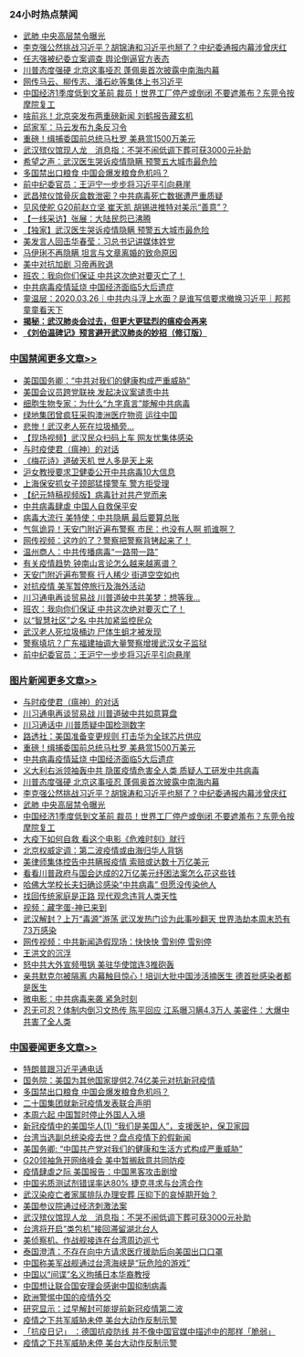 <div class="catlist">
<h3>24小时热点禁闻</h3>
<ul>
<li><a href="https://github.com/fqnews/bnews/blob/master/topimagenews/20200326/1300845.md">武肺 中央高层禁令曝光</a></li>
<li><a href="https://github.com/fqnews/bnews/blob/master/topimagenews/20200326/1300950.md">李克强公然挑战习近平？胡锦涛和习近平也掰了？中纪委通报内幕涉曾庆红</a></li>
<li><a href="https://github.com/fqnews/bnews/blob/master/ssgc/20200326/1300894.md">任志强被纪委立案调查  舆论倒逼官方表态</a></li>
<li><a href="https://github.com/fqnews/bnews/blob/master/topimagenews/20200326/1301004.md">川普态度强硬 北京这事哑忍 蓬佩奥首次披露中南海内幕</a></li>
<li><a href="https://github.com/fqnews/bnews/blob/master/cbnews/20200327/1301236.md">网传马云、柳传志、潘石屹等集体上书习近平</a></li>
<li><a href="https://github.com/fqnews/bnews/blob/master/topimagenews/20200326/1300837.md">中国经济1季度低到文革前 裁员！世界工厂停产或倒闭 不要遮羞布？东莞令按摩院复工</a></li>
<li><a href="https://github.com/fqnews/bnews/blob/master/cnnews/20200327/1301319.md">啥前兆！北京突发布两重磅新闻 刘鹤报告藏玄机</a></li>
<li><a href="https://github.com/fqnews/bnews/blob/master/bannedvideo/20200327/1301243.md">邱家军：马云发布九条反习令 </a></li>
<li><a href="https://github.com/fqnews/bnews/blob/master/topimagenews/20200327/1301135.md">重磅！缉捕委国前总统马杜罗 美悬赏1500万美元</a></li>
<li><a href="https://github.com/fqnews/bnews/blob/master/headline/20200327/1301023.md">武汉殡仪馆现人龙　消息指：不哭不闹低调下葬可获3000元补助</a></li>
<li><a href="https://github.com/fqnews/bnews/blob/master/cbnews/20200327/1301223.md">希望之声：武汉医生哭诉疫情隐瞒 预警五大城市最危险</a></li>
<li><a href="https://github.com/fqnews/bnews/blob/master/headline/20200327/1301131.md">多国禁出口粮食 中国会爆发粮食危机吗？</a></li>
<li><a href="https://github.com/fqnews/bnews/blob/master/cbnews/20200327/1301301.md">前中纪委官员：王沪宁一步步将习近平引向悬崖</a></li>
<li><a href="https://github.com/fqnews/bnews/blob/master/cbnews/20200327/1301278.md">武昌殡仪馆骨灰盒数泄密？中共病毒死亡数据遭严重质疑</a></li>
<li><a href="https://github.com/fqnews/bnews/blob/master/cbnews/20200326/1300849.md">见风使舵 G20前赵立坚 崔天凯 胡锡进推特对美示“善意”？</a></li>
<li><a href="https://github.com/fqnews/bnews/blob/master/cbnews/20200327/1301096.md">【一线采访】张展：大陆民怨已沸腾</a></li>
<li><a href="https://github.com/fqnews/bnews/blob/master/comments/20200326/1301000.md">【独家】武汉医生哭诉疫情隐瞒 预警五大城市最危险</a></li>
<li><a href="https://github.com/fqnews/bnews/blob/master/cbnews/20200327/1301279.md">美发言人回击华春莹：习总书记讲媒体姓党</a></li>
<li><a href="https://github.com/fqnews/bnews/blob/master/yule/20200327/1301028.md">马伊琍不再隐瞒 坦言与文章离婚的致命原因</a></li>
<li><a href="https://github.com/fqnews/bnews/blob/master/ssgc/20200326/1300942.md">美中对抗加剧 习帝再败退</a></li>
<li><a href="https://github.com/fqnews/bnews/blob/master/cbnews/20200327/1301363.md">班农：我向你们保证 中共这次绝对要灭亡了！</a></li>
<li><a href="https://github.com/fqnews/bnews/blob/master/topimagenews/20200327/1301103.md">中共病毒疫情延烧 中国经济面临5大后遗症</a></li>
<li><a href="https://github.com/fqnews/bnews/blob/master/taiwannews/20200326/1300916.md">童温层：2020.03.26｜中共内斗浮上水面？是谁写信要求撤换习近平｜邦邦童童看天下</a></li>
<li><b><a href="https://github.com/fqnews/bnews/blob/master/comments/20200211/1275071.md" target="_blank">揭秘：武汉肺炎会过去，但更大更猛烈的瘟疫会再来</a></b></li>
<li><b><a href="https://github.com/fqnews/bnews/blob/master/comments/20200207/1272816.md" target="_blank">《刘伯温碑记》预言避开武汉肺炎的妙招（修订版）</a></b></li>
</ul>
</div>

<div class="catlist">
<h3><a href="https://github.com/fqnews/bnews/blob/master/cbnews/" target="_blank">中国禁闻</a><span><a href="https://github.com/fqnews/bnews/blob/master/cbnews/" target="_blank" rel="nofollow">更多文章>></a></span></h3>
<ul>
<li><a href="https://github.com/fqnews/bnews/blob/master/cbnews/20200327/1301421.md" target="_blank">美国国务卿：“中共对我们的健康构成严重威胁”</a></li>
<li><a href="https://github.com/fqnews/bnews/blob/master/cbnews/20200327/1301422.md" target="_blank">美国会议员跨党联袂 发起决议案谴责中共</a></li>
<li><a href="https://github.com/fqnews/bnews/blob/master/cbnews/20200327/1301447.md" target="_blank">细胞生物专家：为什么“九字真言”能解中共病毒</a></li>
<li><a href="https://github.com/fqnews/bnews/blob/master/cbnews/20200327/1301438.md" target="_blank">绿地集团曾疯狂采购澳洲医疗物资 运往中国</a></li>
<li><a href="https://github.com/fqnews/bnews/blob/master/cbnews/20200327/1301437.md" target="_blank">悲惨！武汉老人死在垃圾桶旁…</a></li>
<li><a href="https://github.com/fqnews/bnews/blob/master/cbnews/20200327/1301430.md" target="_blank">【现场视频】武汉民众扫码上车 网友忧集体感染</a></li>
<li><a href="https://github.com/fqnews/bnews/blob/master/comments/20200327/1301424.md" target="_blank">与时疫使君（瘟神）的对话</a></li>
<li><a href="https://github.com/fqnews/bnews/blob/master/cbnews/20200327/1301405.md" target="_blank">《梅花诗》道破天机 世人多是天上来</a></li>
<li><a href="https://github.com/fqnews/bnews/blob/master/cbnews/20200327/1301411.md" target="_blank">沪女教授要求卫健委公开中共病毒10大信息</a></li>
<li><a href="https://github.com/fqnews/bnews/blob/master/cbnews/20200327/1301394.md" target="_blank">上海保安抓女子颈部猛撞警车 警方拒受理</a></li>
<li><a href="https://github.com/fqnews/bnews/blob/master/cbnews/20200327/1301390.md" target="_blank">【纪元特稿视频版】病毒针对共产党而来</a></li>
<li><a href="https://github.com/fqnews/bnews/blob/master/cbnews/20200327/1301385.md" target="_blank">中共病毒肆虐 中国人自救保平安</a></li>
<li><a href="https://github.com/fqnews/bnews/blob/master/cbnews/20200327/1301383.md" target="_blank">病毒大流行 美特使：中共隐瞒 最后要算总账</a></li>
<li><a href="https://github.com/fqnews/bnews/blob/master/cbnews/20200327/1301382.md" target="_blank">气氛诡异！天安门附近遍布警察 市民：也没有人啊 抓谁啊？</a></li>
<li><a href="https://github.com/fqnews/bnews/blob/master/cbnews/20200327/1301381.md" target="_blank">网传视频：这咋的了？警察把警察背铐起来了！</a></li>
<li><a href="https://github.com/fqnews/bnews/blob/master/cbnews/20200327/1301380.md" target="_blank">温州商人：中共传播病毒“一路带一路”</a></li>
<li><a href="https://github.com/fqnews/bnews/blob/master/cbnews/20200327/1301379.md" target="_blank">有关疫情趋势 钟南山言论怎么越来越离谱？</a></li>
<li><a href="https://github.com/fqnews/bnews/blob/master/cbnews/20200327/1301378.md" target="_blank">天安门附近遍布警察 行人稀少 街道空空如也</a></li>
<li><a href="https://github.com/fqnews/bnews/blob/master/cbnews/20200327/1301371.md" target="_blank">对抗疫情 美军暂停旅行及海外活动</a></li>
<li><a href="https://github.com/fqnews/bnews/blob/master/cbnews/20200327/1301364.md" target="_blank">川习通电再谈贸易战 川普道破中共美梦：想等我&#8230;</a></li>
<li><a href="https://github.com/fqnews/bnews/blob/master/cbnews/20200327/1301363.md" target="_blank">班农：我向你们保证 中共这次绝对要灭亡了！</a></li>
<li><a href="https://github.com/fqnews/bnews/blob/master/cbnews/20200327/1301356.md" target="_blank">以“智慧社区”之名 中共加紧监控民众</a></li>
<li><a href="https://github.com/fqnews/bnews/blob/master/cbnews/20200327/1301334.md" target="_blank">武汉老人死垃圾桶边 尸体生蛆才被发现</a></li>
<li><a href="https://github.com/fqnews/bnews/blob/master/cbnews/20200327/1301302.md" target="_blank">警察填坑？广东福建抽调大量警察增援武汉女子监狱</a></li>
<li><a href="https://github.com/fqnews/bnews/blob/master/cbnews/20200327/1301301.md" target="_blank">前中纪委官员：王沪宁一步步将习近平引向悬崖</a></li>

</ul>
</div>
<div class="catlist">
<h3><a href="https://github.com/fqnews/bnews/blob/master/topimagenews/" target="_blank">图片新闻</a><span><a href="https://github.com/fqnews/bnews/blob/master/topimagenews/" target="_blank" rel="nofollow">更多文章>></a></span></h3>
<ul>
<li><a href="https://github.com/fqnews/bnews/blob/master/comments/20200327/1301424.md" target="_blank">与时疫使君（瘟神）的对话</a></li>
<li><a href="https://github.com/fqnews/bnews/blob/master/topimagenews/20200327/1301377.md" target="_blank">川习通电再谈贸易战 川普道破中共如意算盘</a></li>
<li><a href="https://github.com/fqnews/bnews/blob/master/topimagenews/20200327/1301370.md" target="_blank">川习通话中 川普质疑中国检测数字</a></li>
<li><a href="https://github.com/fqnews/bnews/blob/master/topimagenews/20200327/1301333.md" target="_blank">路透社：美国准备变更规则 打击华为全球芯片供应</a></li>
<li><a href="https://github.com/fqnews/bnews/blob/master/topimagenews/20200327/1301135.md" target="_blank">重磅！缉捕委国前总统马杜罗 美悬赏1500万美元</a></li>
<li><a href="https://github.com/fqnews/bnews/blob/master/topimagenews/20200327/1301103.md" target="_blank">中共病毒疫情延烧 中国经济面临5大后遗症</a></li>
<li><a href="https://github.com/fqnews/bnews/blob/master/topimagenews/20200327/1301090.md" target="_blank">义大利右派领袖轰中共 隐匿疫情危害全人类 质疑人工研发中共病毒</a></li>
<li><a href="https://github.com/fqnews/bnews/blob/master/topimagenews/20200326/1301004.md" target="_blank">川普态度强硬 北京这事哑忍 蓬佩奥首次披露中南海内幕</a></li>
<li><a href="https://github.com/fqnews/bnews/blob/master/topimagenews/20200326/1300950.md" target="_blank">李克强公然挑战习近平？胡锦涛和习近平也掰了？中纪委通报内幕涉曾庆红</a></li>
<li><a href="https://github.com/fqnews/bnews/blob/master/topimagenews/20200326/1300845.md" target="_blank">武肺 中央高层禁令曝光</a></li>
<li><a href="https://github.com/fqnews/bnews/blob/master/topimagenews/20200326/1300837.md" target="_blank">中国经济1季度低到文革前 裁员！世界工厂停产或倒闭 不要遮羞布？东莞令按摩院复工</a></li>
<li><a href="https://github.com/fqnews/bnews/blob/master/comments/20200326/1300394.md" target="_blank">大疫下如何自救 看这个电影《危难时刻》就行</a></li>
<li><a href="https://github.com/fqnews/bnews/blob/master/comments/20200326/1300617.md" target="_blank">北京权威定调：第二波疫情或由海归华人背锅</a></li>
<li><a href="https://github.com/fqnews/bnews/blob/master/comments/20200326/1300569.md" target="_blank">美律师集体控告中共瞒报疫情 索赔或达数十万亿美元</a></li>
<li><a href="https://github.com/fqnews/bnews/blob/master/comments/20200326/1300568.md" target="_blank">看看川普政府与国会达成的2万亿美元纾困法案怎么花这些钱</a></li>
<li><a href="https://github.com/fqnews/bnews/blob/master/comments/20200325/1300161.md" target="_blank">哈佛大学校长夫妇确诊感染“中共病毒” 但愿没传染他人</a></li>
<li><a href="https://github.com/fqnews/bnews/blob/master/comments/20200325/1300159.md" target="_blank">找回传统家庭是正路  现代观念违背人类天性</a></li>
<li><a href="https://github.com/fqnews/bnews/blob/master/comments/20200325/1299854.md" target="_blank">视频：藏字蛋-神已来到</a></li>
<li><a href="https://github.com/fqnews/bnews/blob/master/topimagenews/20200324/1299418.md" target="_blank">武汉解封？上万“毒源”游荡 武汉发热门诊为此事吵翻天 世界浩劫本周末恐有73万感染</a></li>
<li><a href="https://github.com/fqnews/bnews/blob/master/topimagenews/20200324/1299417.md" target="_blank">网传视频：中共新闻造假现场：快快快 雪别停 雪别停</a></li>
<li><a href="https://github.com/fqnews/bnews/blob/master/topimagenews/20200324/1299393.md" target="_blank">王洪文的沉浮</a></li>
<li><a href="https://github.com/fqnews/bnews/blob/master/topimagenews/20200324/1299011.md" target="_blank">怒中共大外宣频甩锅 美驻华使馆连3推砲轰</a></li>
<li><a href="https://github.com/fqnews/bnews/blob/master/topimagenews/20200323/1298960.md" target="_blank">亲共默克尔被隔离 内幕触目惊心！培训大批中国涉活摘医生 德首批感染者都是医生</a></li>
<li><a href="https://github.com/fqnews/bnews/blob/master/comments/20200323/1298854.md" target="_blank">微电影：中共病毒来袭 紧急时刻</a></li>
<li><a href="https://github.com/fqnews/bnews/blob/master/topimagenews/20200323/1298806.md" target="_blank">忍无可忍？体制内倒习文热传 陈平回应 江系曝习瞒4.3万人 美密件：大爆中共害了全人类</a></li>

</ul>
</div>
<div class="catlist">
<h3><a href="https://github.com/fqnews/bnews/blob/master/headline/" target="_blank">中国要闻</a><span><a href="https://github.com/fqnews/bnews/blob/master/headline/" target="_blank" rel="nofollow">更多文章>></a></span></h3>
<ul>
<li><a href="https://github.com/fqnews/bnews/blob/master/headline/20200327/1301446.md" target="_blank">特朗普跟习近平通电话</a></li>
<li><a href="https://github.com/fqnews/bnews/blob/master/headline/20200327/1301267.md" target="_blank">国务院：美国为其他国家提供2.74亿美元对抗新冠疫情</a></li>
<li><a href="https://github.com/fqnews/bnews/blob/master/headline/20200327/1301131.md" target="_blank">多国禁出口粮食 中国会爆发粮食危机吗？</a></li>
<li><a href="https://github.com/fqnews/bnews/blob/master/headline/20200327/1301130.md" target="_blank">二十国集团就新冠疫情发表联合声明</a></li>
<li><a href="https://github.com/fqnews/bnews/blob/master/headline/20200327/1301129.md" target="_blank">本周六起 中国暂时停止外国人入境</a></li>
<li><a href="https://github.com/fqnews/bnews/blob/master/headline/20200327/1301115.md" target="_blank">新冠疫情中的美国华人(1) “我们是美国人”，支援医护，保卫家园</a></li>
<li><a href="https://github.com/fqnews/bnews/blob/master/headline/20200327/1301114.md" target="_blank">台湾当选副总统染疫去世？盘点疫情下的假新闻</a></li>
<li><a href="https://github.com/fqnews/bnews/blob/master/headline/20200327/1301099.md" target="_blank">美国务卿: “中国共产党对我们的健康和生活方式构成严重威胁”</a></li>
<li><a href="https://github.com/fqnews/bnews/blob/master/headline/20200327/1301098.md" target="_blank">G20领袖急开网络峰会  美中暂搁敌意共同防疫</a></li>
<li><a href="https://github.com/fqnews/bnews/blob/master/headline/20200327/1301092.md" target="_blank">疫情肆虐之际    美国报告：中国黑客攻击剧增</a></li>
<li><a href="https://github.com/fqnews/bnews/blob/master/headline/20200327/1301091.md" target="_blank">中国劣质测试剂错误率达80%  捷克寻求与台湾合作</a></li>
<li><a href="https://github.com/fqnews/bnews/blob/master/headline/20200327/1301084.md" target="_blank">武汉染疫亡者家属排队办理安葬 压抑下的哀悼期开始？</a></li>
<li><a href="https://github.com/fqnews/bnews/blob/master/headline/20200327/1301074.md" target="_blank">美国参议院通过经济刺激法案</a></li>
<li><a href="https://github.com/fqnews/bnews/blob/master/headline/20200327/1301023.md" target="_blank">武汉殡仪馆现人龙　消息指：不哭不闹低调下葬可获3000元补助</a></li>
<li><a href="https://github.com/fqnews/bnews/blob/master/headline/20200327/1301011.md" target="_blank">台湾将开启“类包机”接回滞留湖北台人</a></li>
<li><a href="https://github.com/fqnews/bnews/blob/master/headline/20200327/1301010.md" target="_blank">美侦察机、作战舰接连在台湾周边巡弋</a></li>
<li><a href="https://github.com/fqnews/bnews/blob/master/headline/20200326/1301005.md" target="_blank">泰国澄清：不存在向中方请求医疗援助后向美国出口口罩</a></li>
<li><a href="https://github.com/fqnews/bnews/blob/master/headline/20200326/1300989.md" target="_blank">中国称美军战舰通过台湾海峡是“玩危险的游戏”</a></li>
<li><a href="https://github.com/fqnews/bnews/blob/master/headline/20200326/1300986.md" target="_blank">中国以“间谍”名义拘捕日本华裔教授</a></li>
<li><a href="https://github.com/fqnews/bnews/blob/master/headline/20200326/1300985.md" target="_blank">中国想让联合国安理会感谢中国抑制病毒</a></li>
<li><a href="https://github.com/fqnews/bnews/blob/master/headline/20200326/1300984.md" target="_blank">欧洲警惕中国的疫情外交</a></li>
<li><a href="https://github.com/fqnews/bnews/blob/master/headline/20200326/1300983.md" target="_blank">研究显示：过早解封可能提前新冠疫情第二波</a></li>
<li><a href="https://github.com/fqnews/bnews/blob/master/headline/20200326/1300945.md" target="_blank">疫情之下共军威胁未停  美台大动作反制示警</a></li>
<li><a href="https://github.com/fqnews/bnews/blob/master/headline/20200326/1300944.md" target="_blank">「抗疫日记」 ：德国抗疫防线 并不像中国官媒中描述中的那样「脆弱」</a></li>
<li><a href="https://github.com/fqnews/bnews/blob/master/headline/20200326/1300931.md" target="_blank">疫情之下共军威胁未停    美台大动作反制示警</a></li>

</ul>
</div>